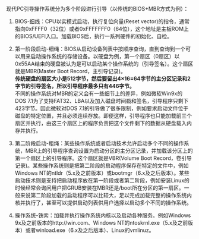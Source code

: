 现代PC引导操作系统分为多个阶段进行引导（以传统的BIOS+MBR方式为例）：  

1. BIOS-细线：CPU以实模式启动，执行复位向量(Reset vector)的指令，通常指向0xFFFF0（32位）或者0xFFFFFFF0（64位），这个地址是主板ROM上的BIOS/UEFI入口。加载BIOS后，执行一系列硬件的初始化、自检。

2. 第一阶段启动-细绳：BIOS从启动设备列表中按顺序查询，直到查询到一个可以用来启动操作系统的存储设备。以硬盘为例，第一个扇区（0扇区）以0x55AA结束的硬盘被认为是可以启动某个操作系统的（引导签名）。这个扇区就是MBR(Master Boot Record，主引导记录)。  
**传统硬盘的扇区大小是512字节，然后要留出4×16=64字节的主分区记录和2字节的引导签名，所以引导程序最多只有446字节。**  
不同的操作系统对MBR的定义会有一些细节上的差异，例如微软Win9x的DOS 7.1为了支持FAT32、LBA以及加入磁盘时间戳和签名，引导程序只剩下423字节。因此微软对DOS 7.1的引导做了很多限制，例如要求启动文件位于磁盘的特定位置，并且必须连续存放。即便这样，引导程序也只能加载前三个扇区并执行，由这三个扇区上的程序负责把这个文件剩下的数据从硬盘载入内存并执行。

3. 第二阶段启动-粗绳：某些操作系统或者启动技术允许启动多个不同的操作系统，MBR上的引导程序查询设置为启动分区的主分区记录，并加载该分区上的第一个扇区上的引导程序。这个扇区就是VBR(Volume Boot Record，卷引导记录)。某些操作系统则是把第二阶段的启动程序保存在特定的文件中，例如Windows NT的ntldr（5.x及之前版本）或bootmgr（6.x及之后版本）。某些启动技术则是支持把启动程序放在第一阶段或者第二阶段，例如安装Linux的时候经常会询问用户把GRUB安装在MBR还是/boot所在分区的第一扇区。一般来说第二阶段加载的启动程序可以比较大，足以完成加载完整的操作系统内核并执行了，甚至可以提供启动列表供用户选择以启动多个不同的操作系统。

4. 操作系统-铁索：加载并执行操作系统内核以及启动各种服务。例如Windows 9x及之前版本的http://win.com、Windows NT的ntoskrnl.exe（5.x及之前版本）或者winload.exe（6.x及之后版本）、Linux的vmlinuz。




